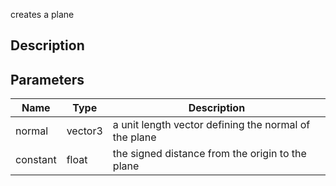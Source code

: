 creates a plane


## Description




## Parameters

<table>
<thead>
	<tr>
		<th>Name</th>
		<th>Type</th>
		<th>Description</th>
	</tr>
</thead>
<tr>
	<td>normal</td>
	<td><div class='bg-blue-800 px-2 py-px text-white rounded-sm'>vector3</div></td>
	<td>a unit length vector defining the normal of the plane</td>
</tr>
<tr>
	<td>constant</td>
	<td><div class='bg-yellow-800 px-2 py-px text-white rounded-sm'>float</div></td>
	<td>the signed distance from the origin to the plane</td>
</tr>
</table>